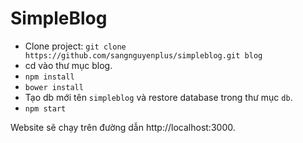 # SimpleBlog

- Clone project: `git clone https://github.com/sangnguyenplus/simpleblog.git blog`
- cd vào thư mục blog.
- `npm install`
- `bower install`
- Tạo db mới tên `simpleblog` và restore database trong thư mục `db`.
- `npm start`

Website sẽ chạy trên đường dẫn http://localhost:3000.

